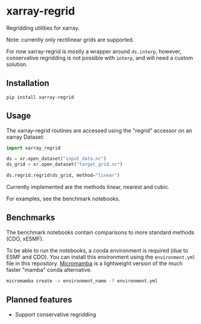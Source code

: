 # xarray-regrid
Regridding utilities for xarray.

Note: currently only rectilinear grids are supported.

For now xarray-regrid is mostly a wrapper around `ds.interp`, however, conservative regridding is not possible with `interp`, and will need a custom solution.

## Installation

```console
pip install xarray-regrid
```

## Usage
The xarray-regrid routines are accessed using the "regrid" accessor on an xarray Dataset:
```py
import xarray_regrid

ds = xr.open_dataset("input_data.nc")
ds_grid = xr.open_dataset("target_grid.nc")

ds.regrid.regrid(ds_grid, method="linear")
```
Currently implemented are the methods linear, nearest and cubic.

For examples, see the benchmark notebooks.

## Benchmarks
The benchmark notebooks contain comparisons to more standard methods (CDO, xESMF).

To be able to run the notebooks, a conda environment is required (due to ESMF and CDO).
You can install this environment using the `environment.yml` file in this repository.
[Micromamba](https://mamba.readthedocs.io/en/latest/user_guide/micromamba.html) is a lightweight version of the much faster "mamba" conda alternative.

```sh
micromamba create -n environment_name -f environment.yml
```

## Planned features
- Support conservative regridding

